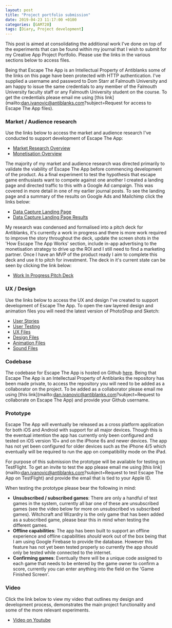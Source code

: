 ```yaml
---
layout: post
title: "Project portfolio submission"
date: 2019-04-23 11:17:00 +0100
categories: [GAM720]
tags: [Diary, Project development]
---
```


This post is aimed at consolidating the additional work I've done on top of the experiments that can be found within my journal that I wish to submit for my Creative App Project Portfolio. Please use the links in the various sections below to access files.

Being that Escape The App is an Intellectual Property of Antiblanks some of the links on this page have been protected with HTTP authentication. I've supplied a username and password to Dom Starr at Falmouth University and am happy to issue the same credentials to any member of the Falmouth University faculty staff or any Falmouth University student on the course. To get the credentials please email me using [this link](mailto:dan.ivanovic@antiblanks.com?subject=Request for access to Escape The App files).

### Market / Audience research

Use the links below to access the market and audience research I've conducted to support development of Escape The App:

- [Market Research Overview](http://projects.antiblanks.com/escape/research/market-research-overview.pdf)
- [Monetisation Overview](http://projects.antiblanks.com/escape/research/monetisation-overview.pdf)

The majority of my market and audience research was directed primarily to validate the viability of Escape The App before commencing development of the product. As a final experiment to test the hypothesis that escape game enthusiasts want to compete against one another I created a landing page and directed traffic to this with a Google Ad campaign. This was covered in more detail in one of my earlier journal posts. To see the landing page and a summary of the results on Google Ads and Mailchimp click the links below:

- [Data Capture Landing Page](https://www.escapetheapp.com)
- [Data Capture Landing Page Results](http://projects.antiblanks.com/escape/marketing/data-capture-results-files.zip)

My research was condensed and formalised into a pitch deck for Antiblanks, it's currently a work in progress and there is more work required to improve the story throughout the deck, update the screen shots in the 'How Escape The App Works' section, include in-app advertising to the monetisation strategy to drive up the ROI and I still need to find a marketing partner. Once I have an MVP of the product ready I aim to complete this deck and use it to pitch for investment. The deck in it's current state can be seen by clicking the link below:

- [Work In Progress Pitch Deck](http://projects.antiblanks.com/escape/deck/escape-pitch-deck.pdf)

### UX / Design

Use the links below to access the UX and design I've created to support development of Escape The App. To open the raw layered design and animation files you will need the latest version of PhotoShop and Sketch:

- [User Stories](http://projects.antiblanks.com/escape/stories/stories-complete.pdf)
- [User Testing](http://projects.antiblanks.com/escape/testing/user-testing-files.zip)
- [UX Files](http://projects.antiblanks.com/escape/ux/ux-files.zip)
- [Design Files](http://projects.antiblanks.com/escape/design/design-files.zip)
- [Animation Files](http://projects.antiblanks.com/escape/animations/animation-files.zip)
- [Sound Files](http://projects.antiblanks.com/escape/sounds/sound-files.zip)

### Codebase

The codebase for Escape The App is hosted on Github [here](https://github.com/Antiblanks/antiblanks.escape.reactnativeapp). Being that Escape The App is an Intellectual Property of Antiblanks the repository has been made private, to access the repository you will need to be added as a collaborator on the project. To be added as a collaborator please email me using [this link](mailto:dan.ivanovic@antiblanks.com?subject=Request to collaborate on Escape The App) and provide your Github username.

### Prototype

Escape The App will eventually be released as a cross platform application for both iOS and Android with support for all major devices. Though this is the eventual intention the app has currently only been configured and tested on iOS version 10+ and on the iPhone 6s and newer devices. The app has not yet been configured for older devices such as the iPhone 4/5 which eventually will be required to run the app on compatibility mode on the iPad.

For purpose of this submission the prototype will be available for testing on TestFlight. To get an invite to test the app please email me using [this link](mailto:dan.ivanovic@antiblanks.com?subject=Request to test Escape The App on TestFlight) and provide the email that is tied to your Apple ID.

When testing the prototype please bear the following in mind:

- **Unsubscribed / subscribed games**: There are only a handful of test games in the system, currently all bar one of these are unsubscribed games (see the video below for more on unsubscribed vs subscribed games). Witchcraft and Wizardry is the only game that has been added as a subscribed game, please bear this in mind when testing the different games.
- **Offline capabilities**: The app has been built to support an offline experience and offline capabilities *should* work out of the box being that I am using Google Firebase to provide the database. However this feature has not yet been tested properly so currently the app should only be tested while connected to the internet.
- **Confirming games**: Eventually there will be a unique code assigned to each game that needs to be entered by the game owner to confirm a score, currently you can enter anything into the field on the 'Game Finished Screen'.

### Video

Click the link below to view my video that outlines my design and development process, demonstrates the main project functionality and some of the more relevant experiments.

- [Video on Youtube](https://www.youtube.com/watch?v=0sZNSmYMzxc)
